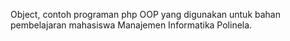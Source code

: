 Object, contoh programan php OOP yang digunakan untuk bahan pembelajaran mahasiswa Manajemen Informatika Polinela.
